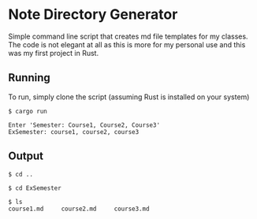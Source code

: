 # Note Directory Generator

Simple command line script that creates md file templates for my classes. The code is not elegant at all as this is more for my personal use and this was my first project in Rust.


## Running 

To run, simply clone the script (assuming Rust is installed on your system)
```
$ cargo run
```

```
Enter 'Semester: Course1, Course2, Course3'
ExSemester: course1, course2, course3
```

## Output
```
$ cd ..
```
```
$ cd ExSemester
```
```
$ ls
course1.md     course2.md     course3.md
```